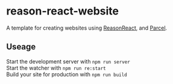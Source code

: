 # reason-react-website
A template for creating websites using [ReasonReact](https://reasonml.github.io/reason-react/), and [Parcel](https://parceljs.org/).

## Useage
Start the development server with `npm run server`<br>
Start the watcher with `npm run re:start`<br>
Build your site for production with `npm run build`
